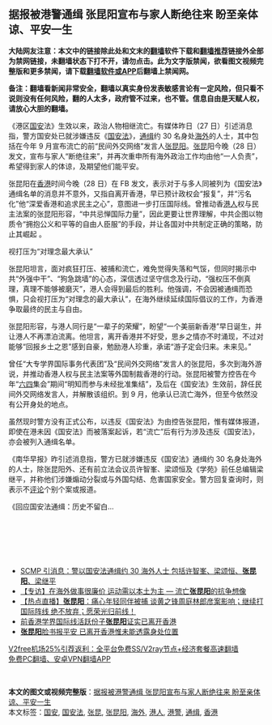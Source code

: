  <h2>据报被港警通缉 张昆阳宣布与家人断绝往来 盼至亲体谅、平安一生</h2> <p class="notice"><b>大陆网友注意：本文中的链接除此处和文末的<a href="https://github.com/bannedbook/fanqiang" >翻墙</a>软件下载和<a href="https://github.com/killgcd/justmysocks/blob/master/README.md">翻墙推荐</a>链接外全部为禁网链接，未翻墙状态下打不开，请勿点击。此为文字版禁闻，欲看图文视频完整版和更多禁闻，请下载<a href="https://github.com/bannedbook/fanqiang">翻墙软件或APP</a>后翻墙上禁闻网。</p><p>备注：翻墙看新闻非常安全，翻墙以真实身份发表敏感言论有一定风险，但只看不说则没有任何风险，翻的人太多，政府管不过来，也不管。信息自由是天赋人权，请放心大胆的翻墙。</b></p>  <div class="entry">  <p>《港区<a href="https://www.bannedbook.org/bnews/tag/%E5%9B%BD%E5%AE%89/" class="st_tag internal_tag" rel="tag" title="标签 国安 下的日志">国安</a>法》生效以来，政治人物相继流亡。有媒体昨日（27 日）引述消息指，警方国安处已就涉嫌违反《<a href="https://www.bannedbook.org/bnews/tag/%e5%9b%bd%e5%ae%89%e6%b3%95/" class="st_tag internal_tag" rel="tag" title="标签 国安法 下的日志">国安法</a>》，<a href="https://www.bannedbook.org/bnews/tag/%E9%80%9A%E7%BC%89/" class="st_tag internal_tag" rel="tag" title="标签 通缉 下的日志">通缉</a>约 30 名身处<a href="https://www.bannedbook.org/bnews/tag/%E6%B5%B7%E5%A4%96/" class="st_tag internal_tag" rel="tag" title="标签 海外 下的日志">海外</a>的人士，其中包括在今年 9 月宣布流亡的前“民间外交网络”发言人<a href="https://www.bannedbook.org/bnews/tag/%E5%BC%A0%E6%98%86%E9%98%B3/" class="st_tag internal_tag" rel="tag" title="标签 张昆阳 下的日志">张昆阳</a>。<a href="https://www.bannedbook.org/bnews/tag/%e5%bc%a0%e6%98%86/" class="st_tag internal_tag" rel="tag" title="标签 张昆 下的日志">张昆</a>阳今晚（28 日）发文，宣布与家人“断绝往来”，并再次重申所有海外政治工作均由他“一人负责”，希望得到家人的体谅，及期望他们能平安。</p> <p>张昆阳在<a href="https://www.bannedbook.org/bnews/tag/%e9%a6%99%e6%b8%af/" class="st_tag internal_tag" rel="tag" title="标签 香港 下的日志">香港</a>时间今晚（28 日）在 FB 发文，表示对于与多人同被列为《国安法》通缉名单的消息并不意外，又指自离开香港，早已预计政权会“报复”，并“污名化”他“深爱香港和追求民主之心”，意图进一步打压国际线。曾推动香<a href="https://www.bannedbook.org/bnews/tag/%e6%b8%af%e4%ba%ba/" class="st_tag internal_tag" rel="tag" title="标签 港人 下的日志">港人</a>权与民主法案的张昆阳形容，“中共忌惮国际力量”，因此更要让世界理解，中共企图以物质令“拥抱公义和平等的自由人臣服”的手段，并让各国对中共制定正确的策略，防止其崛起 。</p> <p>视打压为“对理念最大承认”</p> <p>张昆阳坦言，面对疯狂打压、被捕和流亡，难免觉得失落和气馁，但同时揭示中共“外强中干”、“狗急跳墙”的心态，深信透过坚守信念及行动，“强权压不倒真理，真理不能够被磨灭”，港人会得到最后的胜利。他强调，不会因被通缉而恐惧，只会视打压为“对理念的最大承认”，在海外继续延续国际倡议的工作，为香港争取最终的民主与自由。</p>  <p>张昆阳形容，与港人同行是“一辈子的荣耀”，盼望“一个美丽新香港”早日诞生，并让港人不再漂泊流离。他坦言，离开香港并不好受，思乡之情亦不时涌现，不过对能够“回报乡土之恩”感到自豪，勉励港人珍重，承诺“游子定会归来。未来见。”</p> <p>曾任“大专学界国际事务代表团”及“民间外交网络”发言人的张昆阳，多次到海外游说，并推动香港人权与民主法案等外国制裁香港的行动。张昆阳被警方控告在今年“<span class='wp_keywordlink'><a href="https://www.bannedbook.org/forum2/topic2509.html" title="《中国六四真相》" target="_blank">六四</a></span>集会”期间“明知而参与未经批准集结”，及后在《国安法》生效前，辞任民间外交网络发言人，并解散该组织。到 9 月，他承认已流亡海外，但至今依然没有公开身处的地点。</p> <p>虽然现时警方没有正式公布，以违反《国安法》为由控告张昆阳，惟有媒体报道，即使在港未因《国安法》而被落案起诉，若“流亡”后有行为涉及违反《国安法》，亦会被列入通缉名单。</p> <p>《南华早报》昨引述消息指，警方已就涉嫌违反《国安法》通缉约 30 名身处海外的人士，除张昆阳外、还有前立法会议员许智峯、梁颂恒及《学苑》前任总编辑梁继平，并称他们涉嫌煽动分裂或与外国勾结、危害国家安全。警方回复查询时，则表示不<span class='wp_keywordlink_affiliate'><a href="https://www.bannedbook.org/bnews/comments/" title="新闻评论" target="_blank">评论</a></span>个别个案或报道。</p>  <p>《回应国安法通缉：历史不留白&#8230;</p> <p> </p> <p> </p> <p> </p>  <ul class='op-related-articles' title='相关阅读'> <li><a href='https://www.bannedbook.org/bnews/comments/20201227/1455900.html' target='_blank'>SCMP 引消息：警以国安法通缉约 30 海外人士 包括许智峯、梁颂恒、<b>张昆阳</b>、梁继平</a></li> <li><a href='https://www.bannedbook.org/bnews/comments/20201223/1453033.html' target='_blank'>【专访】在海外做事很廉价 运动需以本土为主 — 流亡<b>张昆阳</b>的抗争想像</a></li> <li><a href='https://www.bannedbook.org/bnews/bannedvideo/20201124/1436173.html' target='_blank'>【热点直播】<b>张昆阳</b>：痛心年轻同伴被捕 谈黄之锋周庭林郎彦案影响；继续打国际阵线 绝不放弃；愿荣光归前线！</a></li> <li><a href='https://www.bannedbook.org/bnews/headline/20200916/1397030.html' target='_blank'>前香港学界国际线活跃份子<b>张昆阳</b>证实已离开香港</a></li> <li><a href='https://www.bannedbook.org/bnews/headline/20200915/1397014.html' target='_blank'><b>张昆阳</b>脸书报平安 已离开香港惟未能透露身处位置</a></li> </ul> <p class="texttj"> <a href="https://www.bannedbook.org/forum23/topic22702.html" target="_blank">V2free机场25%引荐返利：全平台免费SS/V2ray节点+经济套餐高速翻墙</a><br/> <a href="https://github.com/bannedbook/fanqiang/wiki/%E7%A6%81%E9%97%BB%E7%BD%91%E5%AE%89%E5%8D%93%E7%BF%BB%E5%A2%99%E6%96%B0%E9%97%BBAPP" target="_blank">免费PC翻墙、安卓VPN翻墙APP</a></p><p> </p><a name='sharetosocial'></a>       <div><b>本文的图文或视频完整版</b>：<a href='https://www.bannedbook.org/bnews/comments/20201229/1456738.html'>据报被港警通缉 张昆阳宣布与家人断绝往来 盼至亲体谅、平安一生</a></div>  </div><!--END ENTRY--> <div class="postfooter"> <div>本文标签：<a href="https://www.bannedbook.org/bnews/tag/%E5%9B%BD%E5%AE%89/" rel="tag">国安</a>, <a href="https://www.bannedbook.org/bnews/tag/%e5%9b%bd%e5%ae%89%e6%b3%95/" rel="tag">国安法</a>, <a href="https://www.bannedbook.org/bnews/tag/%e5%bc%a0%e6%98%86/" rel="tag">张昆</a>, <a href="https://www.bannedbook.org/bnews/tag/%E5%BC%A0%E6%98%86%E9%98%B3/" rel="tag">张昆阳</a>, <a href="https://www.bannedbook.org/bnews/tag/%E6%B5%B7%E5%A4%96/" rel="tag">海外</a>, <a href="https://www.bannedbook.org/bnews/tag/%e6%b8%af%e4%ba%ba/" rel="tag">港人</a>, <a href="https://www.bannedbook.org/bnews/tag/%E6%B8%AF%E8%AD%A6/" rel="tag">港警</a>, <a href="https://www.bannedbook.org/bnews/tag/%E9%80%9A%E7%BC%89/" rel="tag">通缉</a>, <a href="https://www.bannedbook.org/bnews/tag/%e9%a6%99%e6%b8%af/" rel="tag">香港</a></div>  </div><!--END POSTFOOTER--> 
